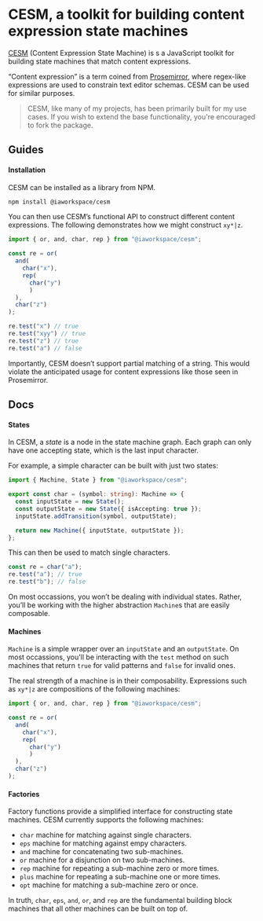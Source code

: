 # CESM, a toolkit for building content expression state machines

[CESM](https://github.com/IsaacAderogba/cesm) (Content Expression State Machine) is s a JavaScript toolkit for building state machines that match content expressions.

“Content expression” is a term coined from [Prosemirror](https://prosemirror.net/docs/guide/), where regex-like expressions are used to constrain text editor schemas. CESM can be used for similar purposes.

> CESM, like many of my projects, has been primarily built for my use cases. If you wish to extend the base functionality, you're encouraged to fork the package.

## Guides

#### Installation

CESM can be installed as a library from NPM.

```Bash
npm install @iaworkspace/cesm
```

You can then use CESM’s functional API to construct different content expressions. The following demonstrates how we might construct `xy*|z`.

```typescript
import { or, and, char, rep } from "@iaworkspace/cesm";

const re = or(
  and(
    char("x"),
    rep(
      char("y")
      )
  ),
  char("z")
);

re.test("x") // true
re.test("xyy") // true
re.test("z") // true
re.test("a") // false
```

Importantly, CESM doesn’t support partial matching of a string. This would violate the anticipated usage for content expressions like those seen in Prosemirror.

## Docs

#### States

In CESM, a *state* is a node in the state machine graph. Each graph can only have one accepting state, which is the last input character.

For example, a simple character can be built with just two states:

```typescript
import { Machine, State } from "@iaworkspace/cesm";

export const char = (symbol: string): Machine => {
  const inputState = new State();
  const outputState = new State({ isAccepting: true });
  inputState.addTransition(symbol, outputState);

  return new Machine({ inputState, outputState });
};
```

This can then be used to match single characters.

```typescript
const re = char("a");
re.test("a"); // true
re.test("b"); // false
```

On most occassions, you won’t be dealing with individual states. Rather, you’ll be working with the higher abstraction `Machine`s that are easily composable.

#### Machines

`Machine` is a simple wrapper over an `inputState` and an `outputState`. On most occassions, you'll be interacting with the `test` method on such machines that return `true` for valid patterns and `false` for invalid ones.

The real strength of a machine is in their composability. Expressions such as `xy*|z` are compositions of the following machines:

```typescript
import { or, and, char, rep } from "@iaworkspace/cesm";

const re = or(
  and(
    char("x"),
    rep(
      char("y")
      )
  ),
  char("z")
);
```

#### Factories

Factory functions provide a simplified interface for constructing state machines. CESM currently supports the following machines:

- `char` machine for matching against single characters.
- `eps` machine for matching against empy characters.
- `and` machine for concatenating two sub-machines.
- `or` machine for a disjunction on two sub-machines.
- `rep` machine for repeating a sub-machine zero or more times.
- `plus` machine for repeating a sub-machine one or more times.
- `opt` machine for matching a sub-machine zero or once.

In truth, `char`, `eps`, `and`, `or`, and `rep` are the fundamental building block machines that all other machines can be built on top of.


